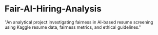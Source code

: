 # Fair-AI-Hiring-Analysis
"An analytical project investigating fairness in AI-based resume screening using Kaggle resume data, fairness metrics, and ethical guidelines."
